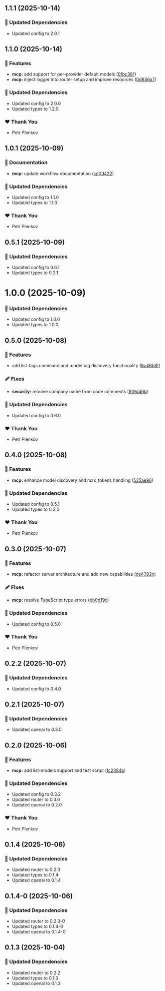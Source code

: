 ## 1.1.1 (2025-10-14)

### 🧱 Updated Dependencies

- Updated config to 2.0.1

## 1.1.0 (2025-10-14)

### 🚀 Features

- **mcp:** add support for per-provider default models ([0fbc381](https://github.com/genai-tools/anygpt/commit/0fbc381))
- **mcp:** inject logger into router setup and improve resources ([0d846a7](https://github.com/genai-tools/anygpt/commit/0d846a7))

### 🧱 Updated Dependencies

- Updated config to 2.0.0
- Updated types to 1.2.0

### ❤️ Thank You

- Petr Plenkov

## 1.0.1 (2025-10-09)

### 📖 Documentation

- **mcp:** update workflow documentation ([ce0d422](https://github.com/genai-tools/anygpt/commit/ce0d422))

### 🧱 Updated Dependencies

- Updated config to 1.1.0
- Updated types to 1.1.0

### ❤️ Thank You

- Petr Plenkov

## 0.5.1 (2025-10-09)

### 🧱 Updated Dependencies

- Updated config to 0.6.1
- Updated types to 0.2.1

# 1.0.0 (2025-10-09)

### 🧱 Updated Dependencies

- Updated config to 1.0.0
- Updated types to 1.0.0

## 0.5.0 (2025-10-08)

### 🚀 Features

- add list-tags command and model tag discovery functionality ([8c46b8f](https://github.com/genai-tools/anygpt/commit/8c46b8f))

### 🩹 Fixes

- **security:** remove company name from code comments ([8f9d46b](https://github.com/genai-tools/anygpt/commit/8f9d46b))

### 🧱 Updated Dependencies

- Updated config to 0.6.0

### ❤️ Thank You

- Petr Plenkov

## 0.4.0 (2025-10-08)

### 🚀 Features

- **mcp:** enhance model discovery and max_tokens handling ([535ae96](https://github.com/genai-tools/anygpt/commit/535ae96))

### 🧱 Updated Dependencies

- Updated config to 0.5.1
- Updated types to 0.2.0

### ❤️ Thank You

- Petr Plenkov

## 0.3.0 (2025-10-07)

### 🚀 Features

- **mcp:** refactor server architecture and add new capabilities ([de4392c](https://github.com/genai-tools/anygpt/commit/de4392c))

### 🩹 Fixes

- **mcp:** resolve TypeScript type errors ([bb0d19c](https://github.com/genai-tools/anygpt/commit/bb0d19c))

### 🧱 Updated Dependencies

- Updated config to 0.5.0

### ❤️ Thank You

- Petr Plenkov

## 0.2.2 (2025-10-07)

### 🧱 Updated Dependencies

- Updated config to 0.4.0

## 0.2.1 (2025-10-07)

### 🧱 Updated Dependencies

- Updated openai to 0.3.0

## 0.2.0 (2025-10-06)

### 🚀 Features

- **mcp:** add list-models support and test script ([fc2384b](https://github.com/genai-tools/anygpt/commit/fc2384b))

### 🧱 Updated Dependencies

- Updated config to 0.3.2
- Updated router to 0.3.0
- Updated openai to 0.2.0

### ❤️ Thank You

- Petr Plenkov

## 0.1.4 (2025-10-06)

### 🧱 Updated Dependencies

- Updated router to 0.2.3
- Updated types to 0.1.4
- Updated openai to 0.1.4

## 0.1.4-0 (2025-10-06)

### 🧱 Updated Dependencies

- Updated router to 0.2.3-0
- Updated types to 0.1.4-0
- Updated openai to 0.1.4-0

## 0.1.3 (2025-10-04)

### 🧱 Updated Dependencies

- Updated router to 0.2.2
- Updated types to 0.1.3
- Updated openai to 0.1.3
